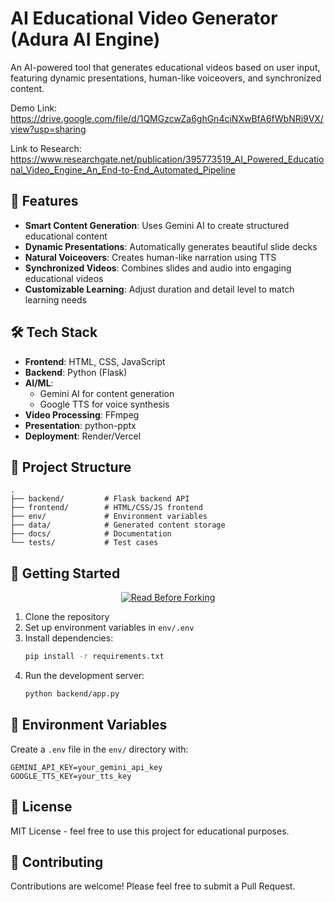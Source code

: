 # AI Educational Video Generator (Adura AI Engine)

An AI-powered tool that generates educational videos based on user input, featuring dynamic presentations, human-like voiceovers, and synchronized content.

Demo Link: https://drive.google.com/file/d/1QMGzcwZa6ghGn4ciNXwBfA6fWbNRi9VX/view?usp=sharing

Link to Research: https://www.researchgate.net/publication/395773519_AI_Powered_Educational_Video_Engine_An_End-to-End_Automated_Pipeline

## 🌟 Features

- **Smart Content Generation**: Uses Gemini AI to create structured educational content
- **Dynamic Presentations**: Automatically generates beautiful slide decks
- **Natural Voiceovers**: Creates human-like narration using TTS
- **Synchronized Videos**: Combines slides and audio into engaging educational videos
- **Customizable Learning**: Adjust duration and detail level to match learning needs

## 🛠 Tech Stack

- **Frontend**: HTML, CSS, JavaScript
- **Backend**: Python (Flask)
- **AI/ML**: 
  - Gemini AI for content generation
  - Google TTS for voice synthesis
- **Video Processing**: FFmpeg
- **Presentation**: python-pptx
- **Deployment**: Render/Vercel

## 📁 Project Structure

```
.
├── backend/         # Flask backend API
├── frontend/        # HTML/CSS/JS frontend
├── env/             # Environment variables
├── data/            # Generated content storage
├── docs/            # Documentation
└── tests/           # Test cases
```

## 🚀 Getting Started

<div align="center">
  <a href="https://license-instructions.netlify.app/" target="_blank">
    <img src="https://img.shields.io/badge/🚨-READ%20BEFORE%20FORKING-red?style=for-the-badge&labelColor=darkred" alt="Read Before Forking">
  </a>
</div>

1. Clone the repository
2. Set up environment variables in `env/.env`
3. Install dependencies:
   ```bash
   pip install -r requirements.txt
   ```
4. Run the development server:
   ```bash
   python backend/app.py
   ```

## 🔑 Environment Variables

Create a `.env` file in the `env/` directory with:

```
GEMINI_API_KEY=your_gemini_api_key
GOOGLE_TTS_KEY=your_tts_key
```

## 📝 License

MIT License - feel free to use this project for educational purposes.

## 🤝 Contributing

Contributions are welcome! Please feel free to submit a Pull Request.
